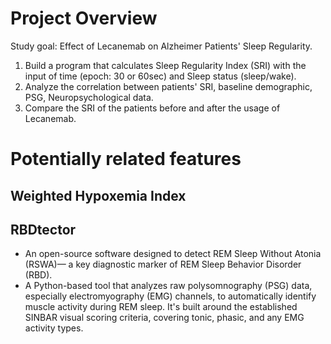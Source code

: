 # Project Overview 
Study goal: Effect of Lecanemab on Alzheimer Patients' Sleep Regularity.
1. Build a program that calculates Sleep Regularity Index (SRI) with the input of time (epoch: 30 or 60sec) and Sleep status (sleep/wake).
2. Analyze the correlation between patients' SRI, baseline demographic, PSG, Neuropsychological data. 
3. Compare the SRI of the patients before and after the usage of Lecanemab. 
   
# Potentially related features

## Weighted Hypoxemia Index 

## RBDtector
- An open-source software designed to detect REM Sleep Without Atonia (RSWA)— a key diagnostic marker of REM Sleep Behavior Disorder (RBD).   
- A Python-based tool that analyzes raw polysomnography (PSG) data, especially electromyography (EMG) channels, to automatically identify muscle activity during REM sleep. It's built around the established SINBAR visual scoring criteria, covering tonic, phasic, and any EMG activity types. 
